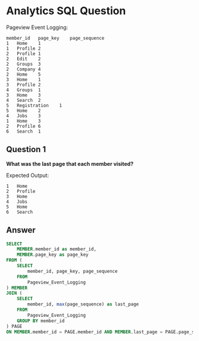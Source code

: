 # Analytics SQL Question

Pageview Event Logging:

```
member_id   page_key    page_sequence
1   Home    1
1   Profile 2
2   Profile 1
2   Edit    2
2   Groups  3
2   Company 4
2   Home    5
3   Home    1
3   Profile 2
4   Groups  1
3   Home    3
4   Search  2
5   Registration    1
5   Home    2
4   Jobs    3
1   Home    3
2   Profile 6
6   Search  1
```

## Question 1

**What was the last page that each member visited?**


Expected Output:

```
1   Home
2   Profile
3   Home
4   Jobs
5   Home
6   Search
```

## Answer

```sql
SELECT
    MEMBER.member_id as member_id,
    MEMBER.page_key as page_key 
FROM (
    SELECT
        member_id, page_key, page_sequence
    FROM
        Pageview_Event_Logging
) MEMBER
JOIN (
    SELECT
        member_id, max(page_sequence) as last_page
    FROM
        Pageview_Event_Logging
    GROUP BY member_id
) PAGE
ON MEMBER.member_id = PAGE.member_id AND MEMBER.last_page = PAGE.page_sequence
```



